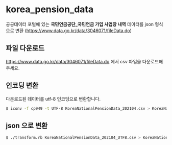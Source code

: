 # korea_pension_data

공공데이터 포털에 있는 **국민연금공단_국민연금 가입 사업장 내역** 데이터를 json 형식으로 변환
(https://www.data.go.kr/data/3046071/fileData.do)

## 파일 다운로드
https://www.data.go.kr/data/3046071/fileData.do 에서 csv 파일을 다운로드해주세요.

## 인코딩 변환

다운로드된 데이터를 utf-8 인코딩으로 변환합니다.

```sh
$ iconv -f cp949 -t UTF-8 KoreaNationalPensionData_202104.csv > KoreaNationalPensionData_202104_UTF8.csv
```

## json 으로 변환

```sh
$ ./transform.rb KoreaNationalPensionData_202104_UTF8.csv > KoreaNationalPensionData_202104_UTF8.json
```
